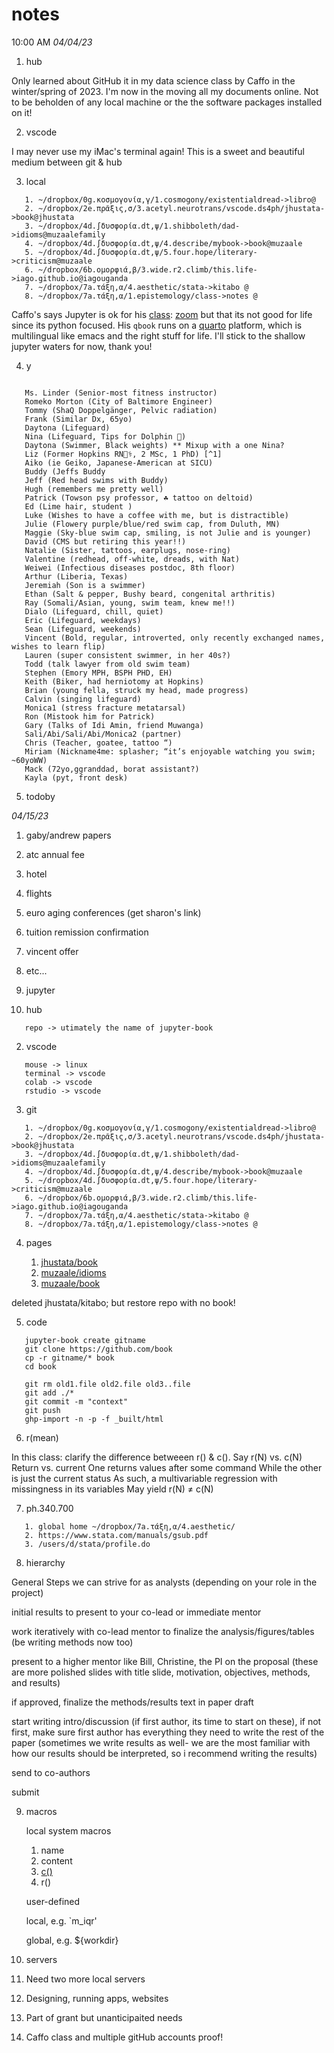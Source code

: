 # notes 

10:00 AM *04/04/23*

001. hub

Only learned about GitHub it in my data science class by Caffo in the winter/spring of 2023. I'm now in the moving all my documents online. Not to be beholden of any local machine or the the software packages installed on it!

002. vscode

I may never use my iMac's terminal again! This is a sweet and beautiful medium between git & hub

003. local

```
   1. ~/dropbox/0g.κοσμογονία,γ/1.cosmogony/existentialdread->libro@
   2. ~/dropbox/2e.πρᾶξις,σ/3.acetyl.neurotrans/vscode.ds4ph/jhustata->book@jhustata
   3. ~/dropbox/4d.∫δυσφορία.dt,ψ/1.shibboleth/dad->idioms@muzaalefamily
   4. ~/dropbox/4d.∫δυσφορία.dt,ψ/4.describe/mybook->book@muzaale
   5. ~/dropbox/4d.∫δυσφορία.dt,ψ/5.four.hope/literary->criticism@muzaale
   6. ~/dropbox/6b.ομορφιά,β/3.wide.r2.climb/this.life->iago.github.io@iagouganda
   7. ~/dropbox/7a.τάξη,α/4.aesthetic/stata->kitabo @
   8. ~/dropbox/7a.τάξη,α/1.epistemology/class->notes @
```
Caffo's says Jupyter is ok for his [class](https://github.com/smart-stats/ds4bio_book): [zoom](https://jh.zoom.us/j/4109553504?pwd=amdidU82QTc2QTRmdkpDSkd3RU5pZz09) but that its not good for life since its python focused. His `qbook` runs on a [quarto](https://quarto.org) platform, which is multilingual like emacs and the right stuff for life. I'll stick to the shallow jupyter waters for now, thank you!

004. y

```

   Ms. Linder (Senior-most fitness instructor)
   Romeko Morton (City of Baltimore Engineer)
   Tommy (ShaQ Doppelgänger, Pelvic radiation)
   Frank (Similar Dx, 65yo)
   Daytona (Lifeguard)
   Nina (Lifeguard, Tips for Dolphin 🐬)
   Daytona (Swimmer, Black weights) ** Mixup with a one Nina? 
   Liz (Former Hopkins RN🧑‍⚕️, 2 MSc, 1 PhD) [^1]
   Aiko (ie Geiko, Japanese-American at SICU)
   Buddy (Jeffs Buddy
   Jeff (Red head swims with Buddy)
   Hugh (remembers me pretty well)
   Patrick (Towson psy professor, ☘️ tattoo on deltoid)
   Ed (Lime hair, student )
   Luke (Wishes to have a coffee with me, but is distractible)
   Julie (Flowery purple/blue/red swim cap, from Duluth, MN)
   Maggie (Sky-blue swim cap, smiling, is not Julie and is younger)
   David (CMS but retiring this year!!)
   Natalie (Sister, tattoos, earplugs, nose-ring)
   Valentine (redhead, off-white, dreads, with Nat)
   Weiwei (Infectious diseases postdoc, 8th floor)
   Arthur (Liberia, Texas)
   Jeremiah (Son is a swimmer)
   Ethan (Salt & pepper, Bushy beard, congenital arthritis)
   Ray (Somali/Asian, young, swim team, knew me!!)
   Dialo (Lifeguard, chill, quiet)
   Eric (Lifeguard, weekdays)
   Sean (Lifeguard, weekends) 
   Vincent (Bold, regular, introverted, only recently exchanged names, wishes to learn flip)
   Lauren (super consistent swimmer, in her 40s?)
   Todd (talk lawyer from old swim team)
   Stephen (Emory MPH, BSPH PHD, EH)
   Keith (Biker, had herniotomy at Hopkins)
   Brian (young fella, struck my head, made progress)
   Calvin (singing lifeguard) 
   Monica1 (stress fracture metatarsal) 
   Ron (Mistook him for Patrick) 
   Gary (Talks of Idi Amin, friend Muwanga)
   Sali/Abi/Sali/Abi/Monica2 (partner)
   Chris (Teacher, goatee, tattoo “)
   Miriam (Nickname4me: splasher; “it’s enjoyable watching you swim; ~60yoWW)
   Mack (72yo,ggranddad, borat assistant?)
   Kayla (pyt, front desk)

```

[^1]: Her thoughts echo these: The Malcontent. — He is one of the brave old warriors: angry with civilisation because he believes that its object is to make all good things — honour, rewards, and fair women — accessible even to cowards.

005. todoby

*04/15/23*

   1. gaby/andrew papers
   2. atc annual fee
   3. hotel
   4. flights
   5. euro aging conferences (get sharon's link)
   6. tuition remission confirmation
   7. vincent offer
   8. etc...

006. jupyter

1. hub

```
   repo -> utimately the name of jupyter-book
```

2. vscode

```
   mouse -> linux
   terminal -> vscode
   colab -> vscode
   rstudio -> vscode
```

3. git

```
   1. ~/dropbox/0g.κοσμογονία,γ/1.cosmogony/existentialdread->libro@
   2. ~/dropbox/2e.πρᾶξις,σ/3.acetyl.neurotrans/vscode.ds4ph/jhustata->book@jhustata
   3. ~/dropbox/4d.∫δυσφορία.dt,ψ/1.shibboleth/dad->idioms@muzaalefamily
   4. ~/dropbox/4d.∫δυσφορία.dt,ψ/4.describe/mybook->book@muzaale
   5. ~/dropbox/4d.∫δυσφορία.dt,ψ/5.four.hope/literary->criticism@muzaale
   6. ~/dropbox/6b.ομορφιά,β/3.wide.r2.climb/this.life->iago.github.io@iagouganda
   7. ~/dropbox/7a.τάξη,α/4.aesthetic/stata->kitabo @
   8. ~/dropbox/7a.τάξη,α/1.epistemology/class->notes @
```

4. pages

   1. [jhustata/book](https://jhustata.github.io/book/intro.html)
   2. [muzaale/idioms](https://muzaale.github.io/idioms/intro.html)
   3. [muzaale/book](https://muzaale.github.io/book/intro.html)

deleted jhustata/kitabo; but restore repo with no book!

5. code

```
   jupyter-book create gitname
   git clone https://github.com/book
   cp -r gitname/* book
   cd book

   git rm old1.file old2.file old3..file
   git add ./*
   git commit -m "context"
   git push
   ghp-import -n -p -f _built/html
```

6. r(mean)

In this class: clarify the difference betweeen r() & c().
Say r(N) vs. c(N)
Return vs. current
One returns values after some command
While the other is just the current status
As such, a multivariable regression with missingness in its variables
May yield r(N) $\neq$ c(N)

7. ph.340.700

```
   1. global home ~/dropbox/7a.τάξη,α/4.aesthetic/ 
   2. https://www.stata.com/manuals/gsub.pdf
   3. /users/d/stata/profile.do
```

8. hierarchy

General Steps we can strive for as analysts (depending on your role in the project) 

initial results to present to your co-lead or immediate mentor
	
work iteratively with co-lead mentor to finalize the analysis/figures/tables (be writing methods now too)
	
present to a higher mentor like Bill, Christine, the PI on the proposal (these are more polished slides with title slide, motivation, objectives, methods, and results)
	
if approved, finalize the methods/results text in paper draft 
	
start writing intro/discussion (if first author, its time to start on these), if not first, make sure first author has everything they need to write the rest of the paper (sometimes we write results as well- we are the most familiar with how our results should be interpreted, so i recommend writing the results)
	
send to co-authors
	
submit

9. macros

   local system macros

      1. name
      2. content
      3. [c()](https://www.stata.com/manuals/gsub.pdf)
      4. r()

   user-defined 

      local, e.g. `m_iqr'

      global, e.g. ${workdir}

10. servers

   1. Need two more local servers
   2. Designing, running apps, websites
   3. Part of grant but unanticipaited needs
   4. Caffo class and multiple gitHub accounts proof!


    